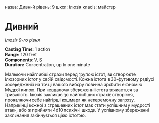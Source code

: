 назва: Дивний рівень: 9 школ: ілюзія класів: майстер

# Дивний
_Ілюзія 9-го рівня_

**Casting Time:** 1 action    
**Range:** 120 feet   
**Components:** V, S   
**Duration:** Concentration, up to one minute

Малюючи найглибші страхи перед групою істот, ви створюєте ілюзорних істот у своїй свідомості. Кожна істота в 30-футовому радіусі зосередженій на точці вашого вибору повинна зробити економію Мудрої кипою. При невдалому збереженні істота злякається за тривалість. Ілюзія закликає до найглибших страхів створіння, проявляючи себе найгірші кошмари як непереможну загрозу. Наприкінці кожної з страшенних істот має стати успішним у мудрості атаки, або ж прийняти 4d10 психічні шкоди. У успішному збереженні заклинання закінчується цією істотою. 